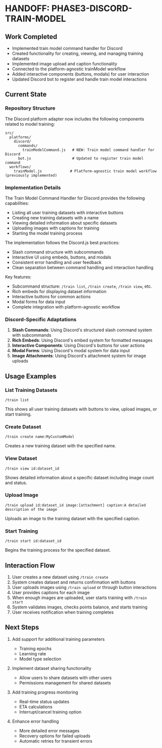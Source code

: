 # HANDOFF: PHASE3-DISCORD-TRAIN-MODEL

## Work Completed
- Implemented train model command handler for Discord
- Created functionality for creating, viewing, and managing training datasets
- Implemented image upload and caption functionality
- Connected to the platform-agnostic trainModel workflow
- Added interactive components (buttons, modals) for user interaction
- Updated Discord bot to register and handle train model interactions

## Current State

### Repository Structure
The Discord platform adapter now includes the following components related to model training:

```
src/
  platforms/
    discord/
      commands/
        trainModelCommand.js   # NEW: Train model command handler for Discord
      bot.js                   # Updated to register train model command
  workflows/
    trainModel.js             # Platform-agnostic train model workflow (previously implemented)
```

### Implementation Details

The Train Model Command Handler for Discord provides the following capabilities:
- Listing all user training datasets with interactive buttons
- Creating new training datasets with a name
- Viewing detailed information about specific datasets
- Uploading images with captions for training
- Starting the model training process

The implementation follows the Discord.js best practices:
- Slash command structure with subcommands
- Interactive UI using embeds, buttons, and modals
- Consistent error handling and user feedback
- Clean separation between command handling and interaction handling

Key features:
- Subcommand structure: `/train list`, `/train create`, `/train view`, etc.
- Rich embeds for displaying dataset information
- Interactive buttons for common actions
- Modal forms for data input
- Complete integration with platform-agnostic workflow

### Discord-Specific Adaptations

1. **Slash Commands**: Using Discord's structured slash command system with subcommands
2. **Rich Embeds**: Using Discord's embed system for formatted messages
3. **Interactive Components**: Using Discord's buttons for user actions
4. **Modal Forms**: Using Discord's modal system for data input 
5. **Image Attachments**: Using Discord's attachment system for image uploads

## Usage Examples

### List Training Datasets
```
/train list
```
This shows all user training datasets with buttons to view, upload images, or start training.

### Create Dataset
```
/train create name:MyCustomModel
```
Creates a new training dataset with the specified name.

### View Dataset
```
/train view id:dataset_id
```
Shows detailed information about a specific dataset including image count and status.

### Upload Image
```
/train upload id:dataset_id image:[attachment] caption:A detailed description of the image
```
Uploads an image to the training dataset with the specified caption.

### Start Training
```
/train start id:dataset_id
```
Begins the training process for the specified dataset.

## Interaction Flow

1. User creates a new dataset using `/train create`
2. System creates dataset and returns confirmation with buttons
3. User uploads images using `/train upload` or through button interactions
4. User provides captions for each image
5. When enough images are uploaded, user starts training with `/train start`
6. System validates images, checks points balance, and starts training
7. User receives notification when training completes

## Next Steps

1. Add support for additional training parameters
   - Training epochs
   - Learning rate
   - Model type selection

2. Implement dataset sharing functionality
   - Allow users to share datasets with other users
   - Permissions management for shared datasets

3. Add training progress monitoring
   - Real-time status updates
   - ETA calculations
   - Interrupt/cancel training option

4. Enhance error handling
   - More detailed error messages
   - Recovery options for failed uploads
   - Automatic retries for transient errors 